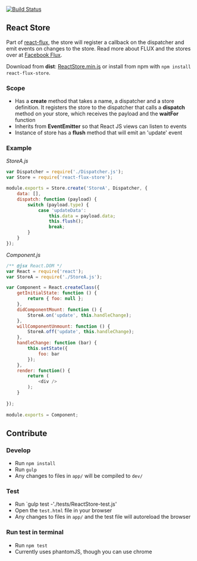 [![Build Status](https://travis-ci.org/christianalfoni/react-flux-store.svg?branch=master)](https://travis-ci.org/christianalfoni/react-flux-store)

## React Store

Part of [react-flux](https://github.com/christianalfoni/react-flux), the store will register a callback on the dispatcher
and emit events on changes to the store. Read more about FLUX and the stores over at [Facebook Flux](http://facebook.github.io/flux/).

Download from **dist**: [ReactStore.min.js](https://rawgithub.com/christianalfoni/react-flux-store/master/dist/ReactStore.min.js) or install from npm with `npm install react-flux-store`.

### Scope
- Has a **create** method that takes a name, a dispatcher and a store definition. It registers the store to the dispatcher that calls a **dispatch** method on your store, which receives the payload and the **waitFor** function
- Inherits from **EventEmitter** so that React JS views can listen to events
- Instance of store has a **flush** method that will emit an 'update' event

### Example
*StoreA.js*
```javascript
var Dispatcher = require('./Dispatcher.js');
var Store = require('react-flux-store');

module.exports = Store.create('StoreA', Dispatcher, {
	data: [],
	dispatch: function (payload) {
		switch (payload.type) {
			case 'updateData':
				this.data = payload.data;
				this.flush();
				break;
		}
	}
});
```
*Component.js*
```javascript
/** @jsx React.DOM */
var React = require('react');
var StoreA = require('./StoreA.js');

var Component = React.createClass({
 	getInitialState: function () {
 		return { foo: null };
 	},
	didComponentMount: function () {
		StoreA.on('update', this.handleChange);
	},
	willComponentUnmount: function () {
		StoreA.off('update', this.handleChange);
	},
	handleChange: function (bar) {
		this.setState({
			foo: bar
		});
	},
	render: function() {
		return (
			<div />
		);
	}
	
});
	
module.exports = Component;
```

## Contribute

### Develop
* Run `npm install`
* Run `gulp`
* Any changes to files in `app/` will be compiled to `dev/`

### Test
* Run `gulp test -'./tests/ReactStore-test.js'
* Open the `test.html` file in your browser
* Any changes to files in `app/` and the test file will autoreload the browser

### Run test in terminal
* Run `npm test`
* Currently uses phantomJS, though you can use chrome
